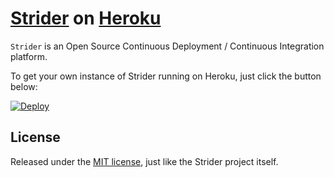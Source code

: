 # [Strider](http://stridercd.com/) on [Heroku](http://heroku.com)

`Strider` is an Open Source Continuous Deployment / Continuous Integration
platform.

To get your own instance of Strider running on Heroku, just click the button below:

[![Deploy](https://www.herokucdn.com/deploy/button.svg)](https://heroku.com/deploy?template=https://github.com/cobyism/strider-on-heroku)

## License

Released under the [MIT license](./LICENSE), just like the Strider project itself.
